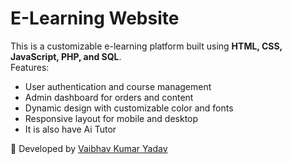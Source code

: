 # E-Learning Website

This is a customizable e-learning platform built using **HTML, CSS, JavaScript, PHP, and SQL**.  
Features:
- User authentication and course management  
- Admin dashboard for orders and content  
- Dynamic design with customizable color and fonts  
- Responsive layout for mobile and desktop
- It is also have Ai Tutor

🚀 Developed by [Vaibhav Kumar Yadav](https://github.com/Vaibhav-1430)
